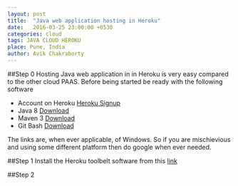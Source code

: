 ```yaml
---
layout: post
title:  "Java web application hosting in Heroku"
date:   2016-03-25 23:00:00 +0530
categories: cloud
tags: JAVA CLOUD HEROKU
place: Pune, India
author: Avik Chakraborty
---
```


##Step 0
Hosting Java web application in in Heroku is very easy compared to the other cloud PAAS. Before being started be ready with the following software

 - Account on Heroku [Heroku Signup](https://id.heroku.com/login)
 - Java 8 [Download](http://www.oracle.com/technetwork/java/javase/downloads/jdk8-downloads-2133151.html)
 - Maven 3 [Download](https://maven.apache.org/download.cgi)
 - Git Bash [Download](https://git-scm.com/downloads)
 
The links are, when ever applicable, of Windows. So if you are mischievious and using some different platform then do google when ever needed.

##Step 1
Install the Heroku toolbelt software from this [link](https://toolbelt.heroku.com/windows)

##Step 2



